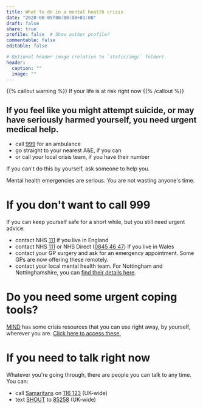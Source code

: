 ```yaml
---
title: What to do in a mental health crisis
date: "2020-08-05T00:00:00+01:00"
draft: false
share: true
profile: false  # Show author profile?
commentable: false
editable: false

# Optional header image (relative to `static/img/` folder).
header:
  caption: ""
  image: ""
---
```


{{% callout warning %}}
If your life is at risk right now
{{% /callout %}}

## If you feel like you might attempt suicide, or may have seriously harmed yourself, you need urgent medical help.

- call [999](tel:999) for an ambulance
- go straight to your nearest A&E, if you can
- or call your local crisis team, if you have their number

If you can't do this by yourself, ask someone to help you.

Mental health emergencies are serious. You are not wasting anyone's time.

# If you don't want to call 999

If you can keep yourself safe for a short while, but you still need urgent advice:

- contact NHS [111](tel:111) if you live in England
- contact NHS [111](tel:111) or NHS Direct ([0845 46 47](tel:08454647)) if you live in Wales
- contact your GP surgery and ask for an emergency appointment. Some GPs are now offering these remotely.
- contact your local mental health team.  For Nottingham and Nottinghamshire, you can [find their details here](https://www.nottinghamshirehealthcare.nhs.uk/crht).

# Do you need some urgent coping tools?

[MIND](https://www.mind.org.uk/need-urgent-help/) has some crisis resources that you can use right away, by yourself, wherever you are.
[Click here to access these.](https://www.mind.org.uk/need-urgent-help/)

# If you need to talk right now

Whatever you're going through, there are people you can talk to any time. You can:

- call [Samaritans](https://www.samaritans.org/how-we-can-help/contact-samaritan/) on [116 123](tel:116123) (UK-wide)
- text [SHOUT](https://www.giveusashout.org/) to [85258](sms:85258) (UK-wide)
